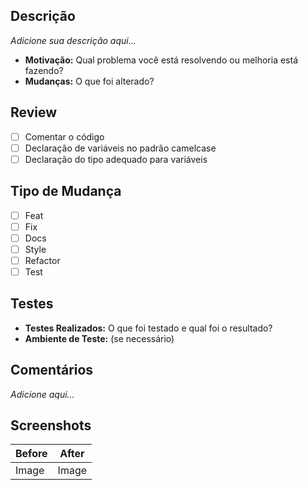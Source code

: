 ## Descrição
*Adicione sua descrição aqui...*

- **Motivação:** Qual problema você está resolvendo ou melhoria está fazendo?
- **Mudanças:** O que foi alterado?

## Review
- [ ] Comentar o código
- [ ] Declaração de variáveis no padrão camelcase
- [ ] Declaração do tipo adequado para variáveis

## Tipo de Mudança

- [ ] Feat
- [ ] Fix
- [ ] Docs
- [ ] Style
- [ ] Refactor
- [ ] Test

## Testes

- **Testes Realizados:** O que foi testado e qual foi o resultado?
- **Ambiente de Teste:** (se necessário)

## Comentários
*Adicione aqui...*

## Screenshots
| Before | After |
| ------ | ----- |
| Image  | Image |
